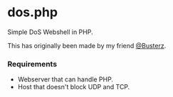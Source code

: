 # dos.php
Simple DoS Webshell in PHP.

This has originally been made by my friend [@Busterz](https://github.com/Busterz/).

### Requirements
* Webserver that can handle PHP.
* Host that doesn't block UDP and TCP.
